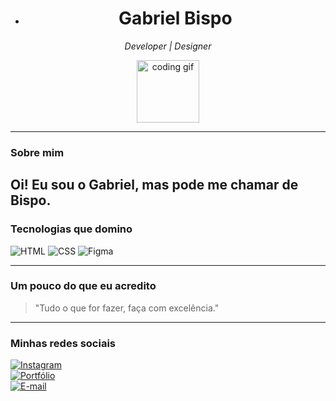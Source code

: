 - <h1 align="center">Gabriel Bispo</h1>

<p align="center">
  <em>Developer | Designer </em>  
</p>

<p align="center">
  <img src="https://media.giphy.com/media/QssGEmpkyEOhBCb7e1/giphy.gif" width="100" alt="coding gif"/>
</p>

---

### Sobre mim

Oi! Eu sou o Gabriel, mas pode me chamar de **Bispo**. 
---

### Tecnologias que domino

![HTML](https://img.shields.io/badge/-HTML5-E34F26?style=flat&logo=html5&logoColor=white)
![CSS](https://img.shields.io/badge/-CSS3-1572B6?style=flat&logo=css3)
![Figma](https://img.shields.io/badge/-Figma-F24E1E?style=flat&logo=figma&logoColor=white)

---

### Um pouco do que eu acredito

> "Tudo o que for fazer, faça com excelência." 

---

### Minhas redes sociais

[![Instagram](https://img.shields.io/badge/-@gabriell_biispo-833AB4?style=flat&logo=instagram&logoColor=white)](https://instagram.com/gabriell_biispo)  
[![Portfólio](https://img.shields.io/badge/-Portfólio-000?style=flat&logo=vercel&logoColor=white)](https://seuportfolio.com)  
[![E-mail](https://img.shields.io/badge/-email@exemplo.com-D14836?style=flat&logo=gmail&logoColor=white)](mailto:gabriellbiispo@outlook.com)
